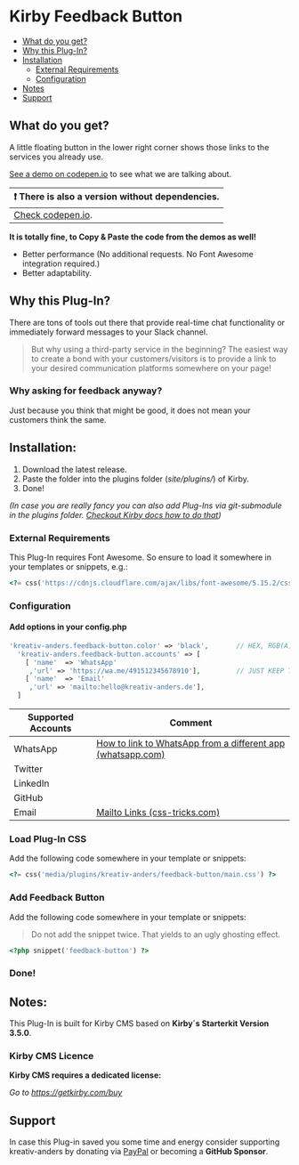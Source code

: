 # Kirby Feedback Button

* [What do you get?](#what-do-you-get)
* [Why this Plug-In?](#why-this-plug-in)
* [Installation](#installation)
    * [External Requirements](#external-requirements)
    * [Configuration](#configuration)
* [Notes](#notes)
* [Support](#support)  

## What do you get?
A little floating button in the lower right corner shows those links to the services you already use.

[See a demo on codepen.io](https://codepen.io/Manuel-Steinberg/pen/MWbJLWm) to see what we are talking about.

| :exclamation:  There is also a version without dependencies.   |
|-----------------------------------------|
|[Check codepen.io](https://codepen.io/Manuel-Steinberg/pen/NWXrPOg).|

**It is totally fine, to Copy & Paste the code from the demos as well!**

- Better performance (No additional requests. No Font Awesome integration required.)
- Better adaptability.

## Why this Plug-In?
There are tons of tools out there that provide real-time chat functionality or immediately forward messages to your Slack channel. 

>But why using a third-party service in the beginning? 
>The easiest way to create a bond with your customers/visitors is to provide a link to your desired communication platforms somewhere on your page!

### Why asking for feedback anyway?
Just because you think that might be good, it does not mean your customers think the same. 

## Installation:
1. Download the latest release.
2. Paste the folder into the plugins folder (*site/plugins/*) of Kirby.
3. Done!

*(In case you are really fancy you can also add Plug-Ins via git-submodule in the plugins folder. [Checkout Kirby docs how to do that](https://getkirby.com/docs/cookbook/setup/git#setting-up-kirby-as-a-git-submodule))*

### External Requirements
This Plug-In requires Font Awesome. 
So ensure to load it somewhere in your templates or snippets, e.g.:

````php
<?= css('https://cdnjs.cloudflare.com/ajax/libs/font-awesome/5.15.2/css/all.min.css') ?>
````

### Configuration

#### Add options in your config.php
````php
'kreativ-anders.feedback-button.color' => 'black',       // HEX, RGB(A), COLOR ... WHATEVER YOU DESIRE
  'kreativ-anders.feedback-button.accounts' => [
    [ 'name'  => 'WhatsApp'
     ,'url' => 'https://wa.me/491512345678910'],         // JUST KEEP THE CORRECT URLs IN MIND
    [ 'name'  => 'Email'
     ,'url' => 'mailto:hello@kreativ-anders.de'],
  ]
````

**Supported Accounts** | **Comment**
---- | ----
WhatsApp | [How to link to WhatsApp from a different app (whatsapp.com)](https://faq.whatsapp.com/iphone/how-to-link-to-whatsapp-from-a-different-app/)
Twitter | 
LinkedIn | 
GitHub | 
Email | [Mailto Links (css-tricks.com)](https://css-tricks.com/snippets/html/mailto-links/)

### Load Plug-In CSS 
Add the following code somewhere in your template or snippets:

````php
<?= css('media/plugins/kreativ-anders/feedback-button/main.css') ?>
````

### Add Feedback Button
Add the following code somewhere in your template or snippets:

> Do not add the snippet twice. That yields to an ugly ghosting effect. 

````php
<?php snippet('feedback-button') ?>
````

### Done!

## Notes:
This Plug-In is built for Kirby CMS based on **Kirby´s Starterkit Version 3.5.0**. 

### Kirby CMS Licence 
**Kirby CMS requires a dedicated license:**

*Go to https://getkirby.com/buy*

## Support

In case this Plug-in saved you some time and energy consider supporting kreativ-anders by donating via [PayPal](https://paypal.me/kreativanders) or becoming a **GitHub Sponsor**.

